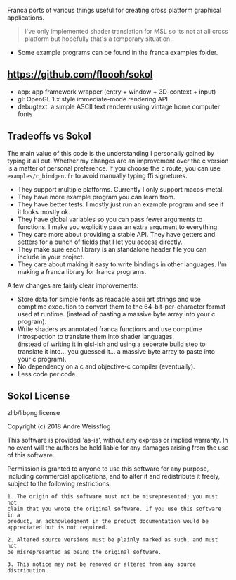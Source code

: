 Franca ports of various things useful for creating cross platform graphical applications. 

> I've only implemented shader translation for MSL so its not at all cross platform but hopefully that's a temporary situation. 

- Some example programs can be found in the franca examples folder. 

## https://github.com/floooh/sokol

- app: app framework wrapper (entry + window + 3D-context + input)
- gl: OpenGL 1.x style immediate-mode rendering API
- debugtext: a simple ASCII text renderer using vintage home computer fonts

## Tradeoffs vs Sokol

The main value of this code is the understanding I personally gained by typing it all out. 
Whether my changes are an improvement over the c version is a matter of personal preference. 
If you choose the c route, you can use `examples/c_bindgen.fr` to avoid manually typing ffi signetures. 

- They support multiple platforms. Currently I only support macos-metal. 
- They have more example program you can learn from. 
- They have better tests. I mostly just run an example program and see if it looks mostly ok. 
- They have global variables so you can pass fewer arguments to functions. I make you explicitly pass an extra argument to everything. 
- They care more about providing a stable API. They have getters and setters for a bunch of fields that I let you access directly. 
- They make sure each library is an standalone header file you can include in your project. 
- They care about making it easy to write bindings in other languages. I'm making a franca library for franca programs. 

A few changes are fairly clear improvements:

- Store data for simple fonts as readable ascii art strings and use comptime execution to convert them to the 64-bit-per-character format used at runtime. 
  (instead of pasting a massive byte array into your c program).
- Write shaders as annotated franca functions and use comptime introspection to translate them into shader languages.  
  (instead of writing it in glsl-ish and using a seperate build step to translate it into... you guessed it... a massive byte array to paste into your c program).
- No dependency on a c and objective-c compiler (eventually). 
- Less code per code. 

## Sokol License 

zlib/libpng license

Copyright (c) 2018 Andre Weissflog

This software is provided 'as-is', without any express or implied warranty.
In no event will the authors be held liable for any damages arising from the
use of this software.

Permission is granted to anyone to use this software for any purpose,
including commercial applications, and to alter it and redistribute it
freely, subject to the following restrictions:

    1. The origin of this software must not be misrepresented; you must not
    claim that you wrote the original software. If you use this software in a
    product, an acknowledgment in the product documentation would be
    appreciated but is not required.

    2. Altered source versions must be plainly marked as such, and must not
    be misrepresented as being the original software.

    3. This notice may not be removed or altered from any source
    distribution.